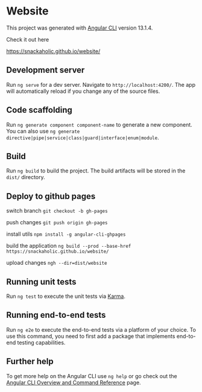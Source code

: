 # Website

This project was generated with [Angular CLI](https://github.com/angular/angular-cli) version 13.1.4.

Check it out here 

https://snackaholic.github.io/website/

## Development server

Run `ng serve` for a dev server. Navigate to `http://localhost:4200/`. The app will automatically reload if you change any of the source files.

## Code scaffolding

Run `ng generate component component-name` to generate a new component. You can also use `ng generate directive|pipe|service|class|guard|interface|enum|module`.

## Build

Run `ng build` to build the project. The build artifacts will be stored in the `dist/` directory.

## Deploy to github pages

switch branch
`git checkout -b gh-pages`

push changes
`git push origin gh-pages`

install utils
`npm install -g angular-cli-ghpages`

build the application
`ng build --prod --base-href https://snackaholic.github.io/website/`

upload changes
`ngh --dir=dist/website`

## Running unit tests

Run `ng test` to execute the unit tests via [Karma](https://karma-runner.github.io).

## Running end-to-end tests

Run `ng e2e` to execute the end-to-end tests via a platform of your choice. To use this command, you need to first add a package that implements end-to-end testing capabilities.

## Further help

To get more help on the Angular CLI use `ng help` or go check out the [Angular CLI Overview and Command Reference](https://angular.io/cli) page.
